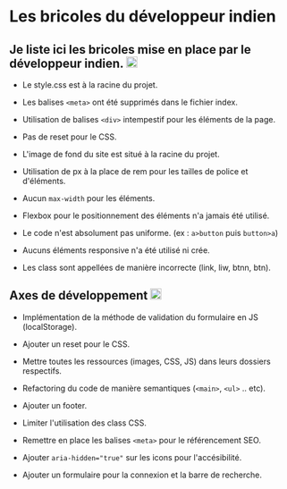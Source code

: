 # Les bricoles du développeur indien
## Je liste ici les bricoles mise en place par le développeur indien. <img src="https://www.pngfind.com/pngs/b/44-445596_thumbs-down-png.png" aria-hidden="true" alt="thumb down png" height="20rem" width="20rem">

- Le style.css est à la racine du projet.

- Les balises ``<meta>`` ont été supprimés dans le fichier index.

- Utilisation  de balises ``<div>`` intempestif pour les éléments de la page.

- Pas de reset pour le CSS.

- L'image de fond du site est situé à la racine du projet.

- Utilisation de px à la place de rem pour les tailles de police et d'éléments.

- Aucun ``max-width`` pour les éléments.

- Flexbox pour le positionnement des éléments n'a jamais été utilisé.

- Le code n'est absolument pas uniforme. (ex : ``a>button`` puis ``button>a``)

- Aucuns éléments responsive n'a été utilisé ni crée.

- Les class sont appellées de manière incorrecte (link, liw, btnn, btn).

## Axes de développement <img src="https://www.pngfind.com/pngs/b/5-58540_thumbs-up-icon-png.png" aria-hidden="true" alt="thumb down png" height="20rem" width="20rem">


- Implémentation de la méthode de validation du formulaire en JS (localStorage).

- Ajouter un reset pour le CSS.

- Mettre toutes les ressources (images, CSS, JS) dans leurs dossiers respectifs.

- Refactoring du code de manière semantiques (``<main>``, ``<ul>`` .. etc).

- Ajouter un footer.

- Limiter l'utilisation des class CSS.

- Remettre en place les balises ```<meta>``` pour le référencement SEO.

- Ajouter ``aria-hidden="true"`` sur les icons pour l'accésibilité.

- Ajouter un formulaire pour la connexion et la barre de recherche.